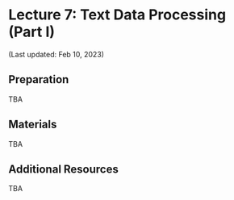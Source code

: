 # Lecture 7: Text Data Processing (Part I)

(Last updated: Feb 10, 2023)

## Preparation

TBA

## Materials

TBA

## Additional Resources

TBA
